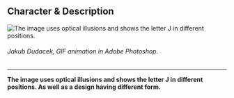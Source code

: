 ## Character & Description

 ![The image uses optical illusions and shows the letter J in different positions.](letter_j_dudacek.gif)
###### Jakub Dudacek, GIF animation in Adobe Photoshop. ######

 - - -

 **The image uses optical illusions and shows the letter J in different positions. As well as a design having different form.**
